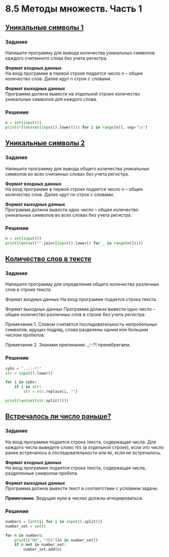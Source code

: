 # 8.5 Методы множеств. Часть 1
## [Уникальные символы 1](https://stepik.org/lesson/445791/step/11?unit=436052)
### Задание
Напишите программу для вывода количества уникальных символов каждого считанного слова без учета регистра.

**Формат входных данных**  
На вход программе в первой строке подается число n – общее количество слов. Далее идут n строк с словами.

**Формат выходных данных**  
Программа должна вывести на отдельной строке количество уникальных символов для каждого слова.

### Решение
```python
n = int(input())
print(*[len(set(input().lower())) for i in range(n)], sep="\n")
```

## [Уникальные символы 2](https://stepik.org/lesson/445791/step/12?unit=436052)
### Задание
Напишите программу для вывода общего количества уникальных символов во всех считанных словах без учета регистра.

**Формат входных данных**  
На вход программе в первой строке подается число n – общее количество слов. Далее идут nn строк с словами.

**Формат выходных данных**  
Программа должна вывести одно число – общее количество уникальных символов во всех словах без учета регистра.

### Решение
```python
n = int(input())
print(len(set("".join([input().lower() for _ in range(n)]))))
```

## [Количество слов в тексте](https://stepik.org/lesson/445791/step/13?unit=436052)
### Задание
Напишите программу для определения общего количества различных слов в строке текста.

Формат входных данных
На вход программе подается строка текста.

Формат выходных данных
Программа должна вывести одно число – общее количество различных слов в строке без учета регистра.

Примечание 1. Словом считается последовательность непробельных символов, идущих подряд, слова разделены одним или большим числом пробелов.

Примечание 2. Знаками препинания .,;:-?! пренебрегаем.

### Решение
```python
sybs = ".,;:-?!"
str = input().lower()

for i in sybs:
    if i in str:
        str = str.replace(i, "")

print(len(set(str.split())))
```

## [Встречалось ли число раньше?](https://stepik.org/lesson/445791/step/14?unit=436052)
### Задание
На вход программе подается строка текста, содержащая числа. Для каждого числа выведите слово `YES` (в отдельной строке), если это число ранее встречалось в последовательности или `NO`, если не встречалось.

**Формат входных данных**  
На вход программе подается строка текста, содержащая числа, разделенные символом пробела.

**Формат выходных данных**  
Программа должна вывести текст в соответствии с условием задачи.

**Примечание.** Ведущие нули в числах должны игнорироваться.

### Решение
```python
numbers = [int(i) for i in input().split()]
number_set = set()

for n in numbers:
    print(["NO", "YES"][n in number_set])
    if n not in number_set:
        number_set.add(n)
```
